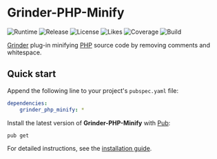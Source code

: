 # Grinder-PHP-Minify
![Runtime](https://badgen.net/pub/sdk-version/grinder_php_minify) ![Release](https://badgen.net/pub/v/grinder_php_minify) ![License](https://badgen.net/pub/license/grinder_php_minify) ![Likes](https://badgen.net/pub/likes/grinder_php_minify) ![Coverage](https://badgen.net/coveralls/c/github/cedx/grinder-php-minify) ![Build](https://badgen.net/github/checks/cedx/grinder-php-minify/main)

[Grinder](https://pub.dev/packages/grinder) plug-in minifying [PHP](https://www.php.net) source code by removing comments and whitespace.

## Quick start
Append the following line to your project's `pubspec.yaml` file:

``` yaml
dependencies:
	grinder_php_minify: *
```

Install the latest version of **Grinder-PHP-Minify** with [Pub](https://dart.dev/tools/pub):

``` shell
pub get
```

For detailed instructions, see the [installation guide](installation.md).
